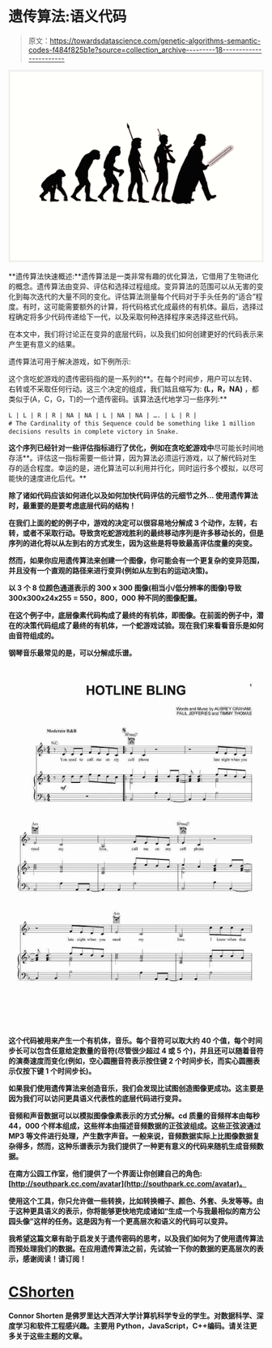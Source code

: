 # 遗传算法:语义代码

> 原文：<https://towardsdatascience.com/genetic-algorithms-semantic-codes-f484f825b1e?source=collection_archive---------18----------------------->

![](img/5c37f1ab4049d998bbc4431d7ea52fbf.png)

**遗传算法快速概述:**遗传算法是一类非常有趣的优化算法，它借用了生物进化的概念。遗传算法由变异、评估和选择过程组成。变异算法的范围可以从无害的变化到每次迭代的大量不同的变化。评估算法测量每个代码对于手头任务的“适合”程度。有时，这可能需要额外的计算，将代码格式化成最终的有机体。最后，选择过程确定将多少代码传递给下一代，以及采取何种选择程序来选择这些代码。

在本文中，我们将讨论正在变异的底层代码，以及我们如何创建更好的代码表示来产生更有意义的结果。

遗传算法可用于解决游戏，如下例所示:

这个贪吃蛇游戏的遗传密码指的是一系列的**。在每个时间步，用户可以左转、右转或不采取任何行动。这三个决定的组成，我们姑且缩写为: **(L，R，NA)** ，都类似于(A，C，G，T)的一个遗传密码。该算法迭代地学习一些序列:**

```
L | L | R | R | NA | NA | L | NA | NA | …. | L | R |
# The Cardinality of this Sequence could be something like 1 million decisions results in complete victory in Snake.
```

**这个序列已经针对一些评估指标进行了优化，例如在贪吃蛇游戏中**尽可能长时间地存活**。评估这一指标需要一些计算，因为算法必须运行游戏，以了解代码对生存的适合程度。幸运的是，进化算法可以利用并行化，同时运行多个模拟，以尽可能快的速度进化后代。**

**除了诸如代码应该如何进化以及如何加快代码评估的元细节之外… **使用遗传算法时，最重要的是要考虑底层代码的结构！****

**在我们上面的蛇的例子中，游戏的决定可以很容易地分解成 3 个动作，左转，右转，或者不采取行动。导致贪吃蛇游戏胜利的最终移动序列是许多移动长的，但是序列的进化将以从左到右的方式发生，因为这些是将导致最高评估度量的突变。**

**然而，如果你应用遗传算法来创建一个图像，你可能会有一个更复杂的变异范围，并且没有一个直观的路径来进行变异(例如从左到右的运动决策)。**

**以 3 个 8 位颜色通道表示的 300 x 300 图像(相当小/低分辨率的图像)导致 300x300x24x255 = 550，800，000 种不同的图像配置。**

**在这个例子中，底层像素代码构成了最终的有机体，即图像。在前面的例子中，潜在的决策代码组成了最终的有机体，一个蛇游戏试验。现在我们来看看音乐是如何由音符组成的。**

**钢琴音乐最常见的是，可以分解成乐谱。**

**![](img/3f27a764d85a1d6ab146a3d4837c1389.png)**

**这个代码被用来产生一个有机体，音乐。每个音符可以取大约 40 个值，每个时间步长可以包含任意给定数量的音符(尽管很少超过 4 或 5 个)，并且还可以随着音符的演奏速度而变化(例如，空心圆圈音符表示按住键 2 个时间步长，而实心圆圈表示仅按下键 1 个时间步长)。**

**如果我们使用遗传算法来创造音乐，我们会发现比试图创造图像更成功。这主要是因为我们可以访问更具语义代表性的底层代码进行变异。**

**音频和声音数据可以以模拟图像像素表示的方式分解。cd 质量的音频样本由每秒 44，000 个样本组成，这些样本由描述音频数据的正弦波组成。这些正弦波通过 MP3 等文件进行处理，产生数字声音。一般来说，音频数据实际上比图像数据复杂得多，然而，这种乐谱表示为我们提供了一种更有意义的代码来随机生成音频数据。**

**在南方公园工作室，他们提供了一个界面让你创建自己的角色:[http://southpark.cc.com/avatar](http://southpark.cc.com/avatar)。**

**使用这个工具，你只允许做一些转换，比如转换帽子、颜色、外套、头发等等。由于这种更具语义的表示，你将能够更快地完成诸如“生成一个与我最相似的南方公园头像”这样的任务。这是因为有一个更高层次和语义的代码可以变异。**

**我希望这篇文章有助于启发关于遗传密码的思考，以及我们如何为了使用遗传算法而预处理我们的数据。在应用遗传算法之前，先试验一下你的数据的更高层次的表示，感谢阅读！请订阅！**

# **[CShorten](https://medium.com/@connorshorten300)**

**Connor Shorten 是佛罗里达大西洋大学计算机科学专业的学生。对数据科学、深度学习和软件工程感兴趣。主要用 Python，JavaScript，C++编码。请关注更多关于这些主题的文章。**
